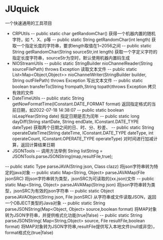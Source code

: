 # JUquick
一个快速通用的工具项目
- CRPUtils
--	public  static  char getRandomChar()
获得一个机器内置的随机字符，如 *、X、p等
--	public  static  String getRandomChar(int length)
获取一个指定长度的字符串，要求length取值在1~2056之间
--	public  static  String getRandomChar(String sourceStr,int length)
获取一个字定义字符的指定长度字符串，sourceStr为空时，默认使用机器内置码生成
- NIOStreamUtils
--	public static StringBuilder nioChannelReader(String sourceFilePath) throws Exception
读取文本文件
--	public static List<Map<Object,Object>> nioChannelWriter(StringBuilder builder, String outFilePath) throws Exception
写出文本文件
--	public static boolean transferTo(String frompath,String topath)throws Exception
拷贝有效的文件
- DateTimeUtils
--	public static String getNowFormatTime(IConstant.DATE_FORMAT format)
返回指定格式的当前日期，如2022-07-18 14:38:07
--	public static boolean isLeapYear(String date)
指定日期是否为闰年
--	public static long dayDiff(String startDate, String endDate, IConstant.DATE_TYPE dateType)
获取两个日期之间的日、时、分、秒差、
--	public static String operateDateTime(String dateTime, IConstant.DATE_TYPE dateType, 
int operateCount, IConstant.OPERATE_TYPE operateType)
对时间进行加减计算，返回计算结果日期
- JSONTools
-- 	调用方法举例 String listString = JSONTools.parseJSONString(map,resultFile,true);

--	public static <T> Type<T> parseJAVA(String json, Class<T> clazz) 
将json字符串转为特定的java对象
--	public static Map<String, Object> parseJAVAMap(File jsonSRC) 
将json字符串转为类型，jsonSRC为可读取的(xx.json)文件
--	public static Map<String, Object> parseJAVAMap(String json) 
将json字符串转为类型，jsonSRC为有效的json字符串
--	public static Object parseJAVAObject(String json, File jsonSRC)
从字符串或文件读取JSON，返回一个OBJECT类型的Java对象
--	public static String parseJSONString(Map<Object, Object> source,boolean format)
将MAP对象转为JSON字符串，并提供格式化功能(true|false)
--	public static String parseJSONString( Map<String,Object> source, 
File resultFile,boolean format)
将MAP对象转为JSON字符串,resultFile提供写入本地文件(null或非空)，
format格式化(true|false)
